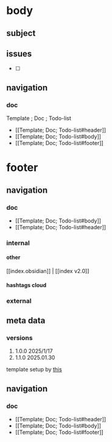 
# body

## subject

## issues

- [ ] 


## navigation 
### doc
Template ; Doc ; Todo-list
- [[Template; Doc; Todo-list#header]]
- [[Template; Doc; Todo-list#body]]
- [[Template; Doc; Todo-list#footer]]

# footer

## navigation

### doc 

- [[Template; Doc; Todo-list#body]]
- [[Template; Doc; Todo-list#header]]
### internal
#### other
[[index.obsidian]] | [[index v2.0]] 

#### hashtags cloud



### external

## meta data

### versions 
1. 1.0.0 2025/1/17
2. 1.1.0 2025.01.30

template setup by [this](https://help.obsidian.md/web-clipper/variables)

## navigation

### doc 
- [[Template; Doc; Todo-list#header]]
- [[Template; Doc; Todo-list#body]]
- [[Template; Doc; Todo-list#footer]]
